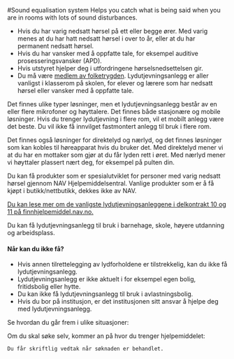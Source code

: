 #Sound equalisation system
Helps you catch what is being said when you are in rooms with lots of sound disturbances.
* Hvis du har varig nedsatt hørsel på ett eller begge ører. Med varig menes at du har hatt nedsatt hørsel i over to år, eller at du har permanent nedsatt hørsel.
* Hvis du har vansker med å oppfatte tale, for eksempel auditive prosesseringsvansker (APD).
* Hvis utstyret hjelper deg i utfordringene hørselsnedsettelsen gir.
* Du må være [medlem av folketrygden](https://www.nav.no/no/person/flere-tema/arbeid-og-opphold-i-norge/relatert-informasjon/medlemskap-i-folketrygden).
Lydutjevningsanlegg er aller vanligst i klasserom på skolen, for elever og lærere som har nedsatt hørsel eller vansker med å oppfatte tale. 

 Det finnes ulike typer løsninger, men et lydutjevningsanlegg består av en eller flere mikrofoner og høyttalere. Det finnes både stasjonære og mobile løsninger. Hvis du trenger lydutjevning i flere rom, vil et mobilt anlegg være det beste. Du vil ikke få innvilget fastmontert anlegg til bruk i flere rom. 

 Det finnes også løsninger for direktelyd og nærlyd, og det finnes løsninger som kan kobles til høreapparat hvis du bruker det. Med direktelyd mener vi at du har en mottaker som gjør at du får lyden rett i øret. Med nærlyd mener vi høyttaler plassert nært deg, for eksempel på pulten din. 

 Du kan få produkter som er spesialutviklet for personer med varig nedsatt hørsel gjennom NAV Hjelpemiddelsentral. Vanlige produkter som er å få kjøpt i butikk/nettbutikk, dekkes ikke av NAV. 

 [Du kan lese mer om de vanligste lydutjevningsanleggene i delkontrakt 10 og 11 på finnhjelpemiddel.nav.no.](https://finnhjelpemiddel.nav.no/rammeavtale/b9a48c54-3004-4f94-ab65-b38deec78ed3)

 Du kan få lydutjevningsanlegg til bruk i barnehage, skole, høyere utdanning og arbeidsplass. 

 #### Når kan du ikke få?

 * Hvis annen tilrettelegging av lydforholdene er tilstrekkelig, kan du ikke få lydutjevningsanlegg.
* Lydutjevningsanlegg er ikke aktuelt i for eksempel egen bolig, fritidsbolig eller hytte.
* Du kan ikke få lydutjevningsanlegg til bruk i avlastningsbolig.
* Hvis du bor på institusjon, er det institusjonen sitt ansvar å hjelpe deg med lydutjevningsanlegg.

 Se hvordan du går frem i ulike situasjoner:

 Om du skal søke selv, kommer an på hvor du trenger hjelpemiddelet:

    Du får skriftlig vedtak når søknaden er behandlet.

 